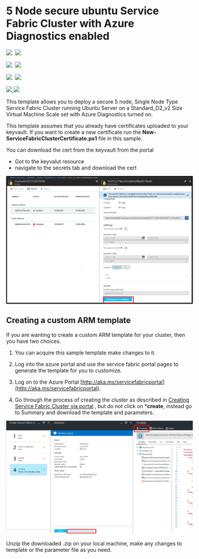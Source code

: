 # 5 Node secure ubuntu Service Fabric Cluster with Azure Diagnostics enabled

<IMG SRC="https://azbotstorage.blob.core.windows.net/badges/5-VM-Ubuntu-1-NodeTypes-Secure/PublicLastTestDate.svg" />&nbsp;
<IMG SRC="https://azbotstorage.blob.core.windows.net/badges/5-VM-Ubuntu-1-NodeTypes-Secure/PublicDeployment.svg" />&nbsp;

<IMG SRC="https://azbotstorage.blob.core.windows.net/badges/5-VM-Ubuntu-1-NodeTypes-Secure/FairfaxLastTestDate.svg" />&nbsp;
<IMG SRC="https://azbotstorage.blob.core.windows.net/badges/5-VM-Ubuntu-1-NodeTypes-Secure/FairfaxDeployment.svg" />&nbsp;

<IMG SRC="https://azbotstorage.blob.core.windows.net/badges/5-VM-Ubuntu-1-NodeTypes-Secure/BestPracticeResult.svg" />&nbsp;
<IMG SRC="https://azbotstorage.blob.core.windows.net/badges/5-VM-Ubuntu-1-NodeTypes-Secure/CredScanResult.svg" />&nbsp;

<a href="https://portal.azure.com/#create/Microsoft.Template/uri/https%3A%2F%2Fraw.githubusercontent.com%2FAzure-Samples%2Fservice-fabric-cluster-templates%2Fmaster%2F5-VM-Ubuntu-1-NodeTypes-Secure%2FAzureDeploy.json" target="_blank">
    <img src="http://azuredeploy.net/deploybutton.png"/>
</a>
<a href="http://armviz.io/#/?load=https%3A%2F%2Fraw.githubusercontent.com%2FAzure-Samples%2Fservice-fabric-cluster-templates%2Fmaster%2F5-VM-Ubuntu-1-NodeTypes-Secure%2FAzureDeploy.json" target="_blank">
    <img src="http://armviz.io/visualizebutton.png"/>
</a>

This template allows you to deploy a secure 5 node, Single Node Type Service Fabric Cluster running Ubuntu Server on a Standard_D2_v2 Size Virtual Machine Scale set with Azure Diagnostics turned on. 

This template assumes that you already have certificates uploaded to your keyvault.  If you want to create a new certificate run the **New-ServiceFabricClusterCertificate.ps1** file in this sample.  

You can download the cert from the keyvault from the portal 
- Got to the keyvalut resource
- navigate to the secrets tab and download the cert

![DownloadCert]


## Creating a custom ARM template

If you are wanting to create a custom ARM template for your cluster, then you have two choices.

1. You can acquire this sample template make changes to it. 
2. Log into the azure portal and use the service fabric portal pages to generate the template for you to customize.
  1. Log on to the Azure Portal [http://aka.ms/servicefabricportal](http://aka.ms/servicefabricportal).

  2. Go through the process of creating the cluster as described in [Creating Service Fabric Cluster via portal](https://docs.microsoft.com/azure/service-fabric/service-fabric-cluster-creation-via-portal) , but do not click on ***create**, instead go to Summary and download the template and parameters.


 ![DownloadTemplate]


Unzip the downloaded .zip on your local machine, make any changes to template or the parameter file as you need.


<!--Image references-->
[DownloadTemplate]: ./DownloadTemplate.png
[DownloadCert]: ./DownloadCert.PNG
